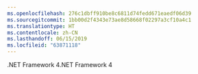 ```yaml
---
ms.openlocfilehash: 276c1dbff910be8c6811d74fedd671eaedf06d39
ms.sourcegitcommit: 1bb00d2f4343e73ae8d58668f02297a3cf10a4c1
ms.translationtype: HT
ms.contentlocale: zh-CN
ms.lasthandoff: 06/15/2019
ms.locfileid: "63871118"
---
```

<span data-ttu-id="6d467-101">.NET Framework 4</span><span class="sxs-lookup"><span data-stu-id="6d467-101">.NET Framework 4</span></span>